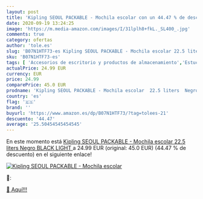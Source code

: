 ```yaml
---
layout: post
title: 'Kipling SEOUL PACKABLE - Mochila escolar con un 44.47 % de descuento'
date: 2020-09-19 13:24:25
image: 'https://m.media-amazon.com/images/I/31lplh8+fkL._SL400_.jpg'
comments: true
category: ofertas
author: 'tole.es'
slug: 'B07N1HTF73-es Kipling SEOUL PACKABLE - Mochila escolar 22.5 liters Negro...'
sku: 'B07N1HTF73-es'
tags: [ 'Accesorios de escritorio y productos de almacenamiento','Estuches escolares','Herramientas de mano para jardinería','Jardinería','Jardín','Material de oficina','Materiales, organizadores y dispensadores de escritorio','Oficina y papelería','Tijeras de podar para jardinería','escolar','mochila', ]
actualPrice: 24.99 EUR
currency: EUR
price: 24.99
comparePrice: 45.0 EUR
prodname: 'Kipling SEOUL PACKABLE - Mochila escolar  22.5 liters  Negro  BLACK LIGHT '
country: 'es'
flag: '🇪🇸'
brand: ''
buyurl: 'https://www.amazon.es/dp/B07N1HTF73/?tag=tolees-21'
descuento: '44.47'
average: '25.50454545454545'
---
```


En este momento está [Kipling SEOUL PACKABLE - Mochila escolar  22.5 liters  Negro  BLACK LIGHT ](https://www.amazon.es/dp/B07N1HTF73/?tag=tolees-21) a 24.99 EUR (original: 45.0 EUR) (44.47 %  de descuento) en el siguiente enlace!

[![Kipling SEOUL PACKABLE - Mochila escolar](https://m.media-amazon.com/images/I/31lplh8+fkL._SL400_.jpg)](https://www.amazon.es/dp/B07N1HTF73/?tag=tolees-21)

🔎:


[🛒 Aquí!!!](https://www.amazon.es/dp/B07N1HTF73/?tag=tolees-21)
